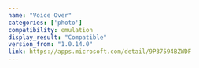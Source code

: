 ```yaml
---
name: "Voice Over"
categories: ['photo']
compatibility: emulation
display_result: "Compatible"
version_from: "1.0.14.0"
link: https://apps.microsoft.com/detail/9P37594BZWDF
---
```

